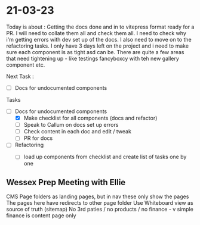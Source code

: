 # 21-03-23

Today is about :
Getting the docs done and in to vitepress format ready for a PR. I will need to collate them all and check them all. I need to check why i'm getting errors with dev set up of the docs.
I also need to move on to the refactoring tasks. I only have 3 days left on the project and i need to make sure each component is as tight asd can be. There are quite a few areas that need tightening up - like testings fancyboxcy with teh new gallery component etc.


Next Task :
- [ ] Docs for undocumented components

Tasks
- [ ] Docs for undocumented components
  - [x] Make checklist for all components (docs and refactor)
  - [ ] Speak to Callum on docs set up errors
  - [ ] Check content in each doc and edit / tweak
  - [ ] PR for docs

- [ ] Refactoring
  - [ ] load up components from checklist and create list of tasks one by one


## Wessex Prep Meeting with Ellie

CMS Page folders as landing pages, but in nav these only show the pages
The pages here have redirects to other page folder
Use Whiteboard view as source of truth (sitemap)
No 3rd paties / no products / no finance - v simple
finance is content page only

